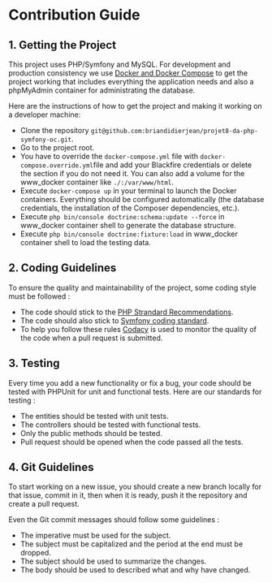 # Contribution Guide

## 1. Getting the Project

This project uses PHP/Symfony and MySQL. For development and production consistency we use
[Docker and Docker Compose](https://www.docker.com) to get the project working that includes everything the application
needs and also a phpMyAdmin container for administrating the database.

Here are the instructions of how to get the project and making it working on a developer machine:

- Clone the repository `git@github.com:briandidierjean/projet8-da-php-symfony-oc.git`.
- Go to the project root.
- You have to override the `docker-compose.yml` file with `docker-compose.override.yml`file and add your Blackfire
   credentials or delete the section if you do not need it. You can also add a volume for the www_docker container like
   `./:/var/www/html`.
- Execute `docker-compose up` in your terminal to launch the Docker containers. Everything should be configured
   automatically (the database credentials, the installation of the Composer dependencies, etc.).
- Execute `php bin/console doctrine:schema:update --force` in www_docker container shell to generate the database 
  structure.
- Execute `php bin/console doctrine:fixture:load` in www_docker container shell to load the testing data.

## 2. Coding Guidelines

To ensure the quality and maintainability of the project, some coding style must be followed :

- The code should stick to the [PHP Strandard Recommendations](https://www.php-fig.org/psr/).
- The code should also stick to [Symfony coding standard](https://symfony.com/doc/4.4/contributing/code/standards.html).
- To help you follow these rules [Codacy](https://www.codacy.com/) is used to monitor the quality of the code when a
  pull request is submitted.

## 3. Testing

Every time you add a new functionality or fix a bug, your code should be tested with PHPUnit for unit and functional
tests. Here are our standards for testing :

- The entities should be tested with unit tests.
- The controllers should be tested with functional tests.
- Only the public methods should be tested.
- Pull request should be opened when the code passed all the tests.

## 4. Git Guidelines

To start working on a new issue, you should create a new branch locally for that issue, commit in it, then when it is
ready, push it the repository and create a pull request.

Even the Git commit messages should follow some guidelines :

- The imperative must be used for the subject.
- The subject must be capitalized and the period at the end must be dropped.
- The subject should be used to summarize the changes.
- The body should be used to described what and why have changed.